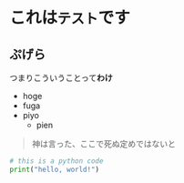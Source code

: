 # これは`テスト`です

## ぷげら

つまりこういうことって**わけ**

- hoge
- fuga
- piyo
  - pien

> 神は言った、ここで死ぬ定めではないと

```python
# this is a python code
print("hello, world!")
```